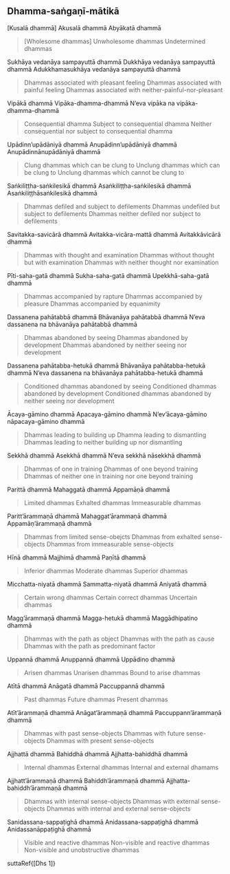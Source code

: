 ## Dhamma-saṅgaṇī-mātikā<a id="dhamma-sangani-matika"></a>

[Kusalā dhammā]
Akusalā dhammā
Abyākatā dhammā

<div class="english">

> [Wholesome dhammas]
> Unwholesome dhammas
> Undetermined dhammas

</div>

Sukhāya vedanāya sampayuttā dhammā
Dukkhāya vedanāya sampayuttā dhammā
Adukkhamasukhāya vedanāya sampayuttā dhammā

<div class="english">

> Dhammas associated with pleasant feeling
> Dhammas associated with painful feeling
> Dhammas associated with neither-painful-nor-pleasant

</div>

Vipākā dhammā
Vipāka-dhamma-dhammā
N’eva vipāka na vipāka-dhamma-dhammā

<div class="english">

> Consequential dhamma
> Subject to consequential dhamma
> Neither consequential nor subject to consequential dhamma

</div>

Upādinn’upādāniyā dhammā
Anupādinn’upādāniyā dhammā
Anupādinnānupādāniyā dhammā

<div class="english">

> Clung dhammas which can be clung to
> Unclung dhammas which can be clung to
> Unclung dhammas which cannot be clung to

</div>

Saṅkiliṭṭha-saṅkilesikā dhammā
Asaṅkiliṭṭha-saṅkilesikā dhammā
Asaṅkiliṭṭhāsaṅkilesikā dhammā

<div class="english">

> Dhammas defiled and subject to defilements
> Dhammas undefiled but subject to defilements
> Dhammas neither defiled nor subject to defilements

</div>

Savitakka-savicārā dhammā
Avitakka-vicāra-mattā dhammā
Avitakkāvicārā dhammā

<div class="english">

> Dhammas with thought and examination
> Dhammas without thought but with examination
> Dhammas with neither thought nor examination

</div>

Pīti-saha-gatā dhammā
Sukha-saha-gatā dhammā
Upekkhā-saha-gatā dhammā

<div class="english">

> Dhammas accompanied by rapture
> Dhammas accompanied by pleasure
> Dhammas accompanied by equanimity

</div>

Dassanena pahātabbā dhammā
Bhāvanāya pahātabbā dhammā
N’eva dassanena na bhāvanāya pahātabbā dhammā

<div class="english">

> Dhammas abandoned by seeing
> Dhammas abandoned by development
> Dhammas abandoned by neither seeing nor development

</div>

Dassanena pahātabba-hetukā dhammā
Bhāvanāya pahātabba-hetukā dhammā
N’eva dassanena na bhāvanāya pahātabba-hetukā dhammā

<div class="english">

> Conditioned dhammas abandoned by seeing
> Conditioned dhammas abandoned by development
> Conditioned dhammas abandoned by neither seeing nor development

</div>

Ācaya-gāmino dhammā
Apacaya-gāmino dhammā
N’ev’ācaya-gāmino nāpacaya-gāmino dhammā

<div class="english">

> Dhammas leading to building up
> Dhamma leading to dismantling
> Dhammas leading to neither building up nor dismantling

</div>

Sekkhā dhammā
Asekkhā dhammā
N’eva sekkhā nāsekkhā dhammā

<div class="english">

> Dhammas of one in training
> Dhammas of one beyond training
> Dhammas of neither one in training nor one beyond training

</div>

Parittā dhammā
Mahaggatā dhammā
Appamāṇā dhammā

<div class="english">

> Limited dhammas
> Exhalted dhammas
> Immeasurable dhammas

</div>

Paritt’ārammaṇā dhammā
Mahaggat’ārammaṇā dhammā
Appamāṇ’ārammaṇā dhammā

<div class="english">

> Dhammas from limited sense-obejcts
> Dhammas from exhalted sense-objects
> Dhammas from immeasurable sense-objects

</div>

Hīnā dhammā
Majjhimā dhammā
Paṇītā dhammā

<div class="english">

> Inferior dhammas
> Moderate dhammas
> Superior dhammas

</div>

Micchatta-niyatā dhammā
Sammatta-niyatā dhammā
Aniyatā dhammā

<div class="english">

> Certain wrong dhammas
> Certain correct dhammas
> Uncertain dhammas

</div>

Magg’ārammaṇā dhammā
Magga-hetukā dhammā
Maggādhipatino dhammā

<div class="english">

> Dhammas with the path as object
> Dhammas with the path as cause
> Dhammas with the path as predominant factor

</div>

Uppannā dhammā
Anuppannā dhammā
Uppādino dhammā

<div class="english">

> Arisen dhammas
> Unarisen dhammas
> Bound to arise dhammas

</div>

Atītā dhammā
Anāgatā dhammā
Paccuppannā dhammā

<div class="english">

> Past dhammas
> Future dhammas
> Present dhammas

</div>

Atīt’ārammaṇā dhammā
Anāgat’ārammaṇā dhammā
Paccuppann’ārammaṇā dhammā

<div class="english">

> Dhammas with past sense-objects
> Dhammas with future sense-objects
> Dhammas with present sense-objects

</div>

Ajjhattā dhammā
Bahiddhā dhammā
Ajjhatta-bahiddhā dhammā

<div class="english">

> Internal dhammas
> External dhammas
> Internal and external dhamams

</div>

Ajjhatt’ārammaṇā dhammā
Bahiddh’ārammaṇā dhammā
Ajjhatta-bahiddh’ārammaṇā dhammā

<div class="english">

> Dhammas with internal sense-objects
> Dhammas with external sense-objects
> Dhammas with internal and external sense-objects

</div>

Sanidassana-sappaṭighā dhammā
Anidassana-sappaṭighā dhammā
Anidassanāppaṭighā dhammā

<div class="english">

> Visible and reactive dhammas
> Non-visible and reactive dhammas
> Non-visible and unobstructive dhammas

</div>

suttaRef{[Dhs 1]}
